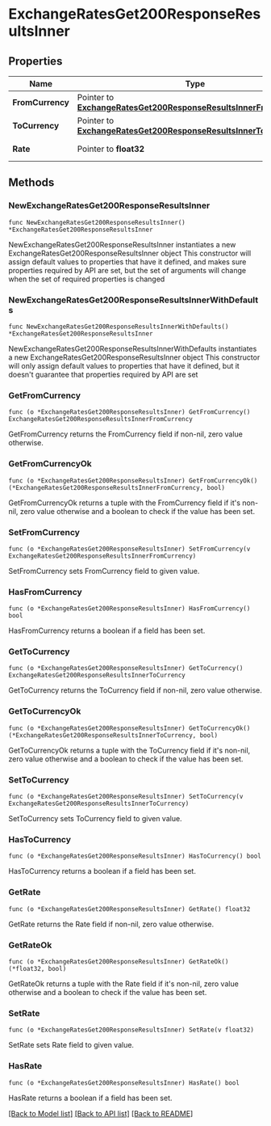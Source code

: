 # ExchangeRatesGet200ResponseResultsInner

## Properties

Name | Type | Description | Notes
------------ | ------------- | ------------- | -------------
**FromCurrency** | Pointer to [**ExchangeRatesGet200ResponseResultsInnerFromCurrency**](ExchangeRatesGet200ResponseResultsInnerFromCurrency.md) |  | [optional] 
**ToCurrency** | Pointer to [**ExchangeRatesGet200ResponseResultsInnerToCurrency**](ExchangeRatesGet200ResponseResultsInnerToCurrency.md) |  | [optional] 
**Rate** | Pointer to **float32** | rate of exchange | [optional] 

## Methods

### NewExchangeRatesGet200ResponseResultsInner

`func NewExchangeRatesGet200ResponseResultsInner() *ExchangeRatesGet200ResponseResultsInner`

NewExchangeRatesGet200ResponseResultsInner instantiates a new ExchangeRatesGet200ResponseResultsInner object
This constructor will assign default values to properties that have it defined,
and makes sure properties required by API are set, but the set of arguments
will change when the set of required properties is changed

### NewExchangeRatesGet200ResponseResultsInnerWithDefaults

`func NewExchangeRatesGet200ResponseResultsInnerWithDefaults() *ExchangeRatesGet200ResponseResultsInner`

NewExchangeRatesGet200ResponseResultsInnerWithDefaults instantiates a new ExchangeRatesGet200ResponseResultsInner object
This constructor will only assign default values to properties that have it defined,
but it doesn't guarantee that properties required by API are set

### GetFromCurrency

`func (o *ExchangeRatesGet200ResponseResultsInner) GetFromCurrency() ExchangeRatesGet200ResponseResultsInnerFromCurrency`

GetFromCurrency returns the FromCurrency field if non-nil, zero value otherwise.

### GetFromCurrencyOk

`func (o *ExchangeRatesGet200ResponseResultsInner) GetFromCurrencyOk() (*ExchangeRatesGet200ResponseResultsInnerFromCurrency, bool)`

GetFromCurrencyOk returns a tuple with the FromCurrency field if it's non-nil, zero value otherwise
and a boolean to check if the value has been set.

### SetFromCurrency

`func (o *ExchangeRatesGet200ResponseResultsInner) SetFromCurrency(v ExchangeRatesGet200ResponseResultsInnerFromCurrency)`

SetFromCurrency sets FromCurrency field to given value.

### HasFromCurrency

`func (o *ExchangeRatesGet200ResponseResultsInner) HasFromCurrency() bool`

HasFromCurrency returns a boolean if a field has been set.

### GetToCurrency

`func (o *ExchangeRatesGet200ResponseResultsInner) GetToCurrency() ExchangeRatesGet200ResponseResultsInnerToCurrency`

GetToCurrency returns the ToCurrency field if non-nil, zero value otherwise.

### GetToCurrencyOk

`func (o *ExchangeRatesGet200ResponseResultsInner) GetToCurrencyOk() (*ExchangeRatesGet200ResponseResultsInnerToCurrency, bool)`

GetToCurrencyOk returns a tuple with the ToCurrency field if it's non-nil, zero value otherwise
and a boolean to check if the value has been set.

### SetToCurrency

`func (o *ExchangeRatesGet200ResponseResultsInner) SetToCurrency(v ExchangeRatesGet200ResponseResultsInnerToCurrency)`

SetToCurrency sets ToCurrency field to given value.

### HasToCurrency

`func (o *ExchangeRatesGet200ResponseResultsInner) HasToCurrency() bool`

HasToCurrency returns a boolean if a field has been set.

### GetRate

`func (o *ExchangeRatesGet200ResponseResultsInner) GetRate() float32`

GetRate returns the Rate field if non-nil, zero value otherwise.

### GetRateOk

`func (o *ExchangeRatesGet200ResponseResultsInner) GetRateOk() (*float32, bool)`

GetRateOk returns a tuple with the Rate field if it's non-nil, zero value otherwise
and a boolean to check if the value has been set.

### SetRate

`func (o *ExchangeRatesGet200ResponseResultsInner) SetRate(v float32)`

SetRate sets Rate field to given value.

### HasRate

`func (o *ExchangeRatesGet200ResponseResultsInner) HasRate() bool`

HasRate returns a boolean if a field has been set.


[[Back to Model list]](../README.md#documentation-for-models) [[Back to API list]](../README.md#documentation-for-api-endpoints) [[Back to README]](../README.md)


